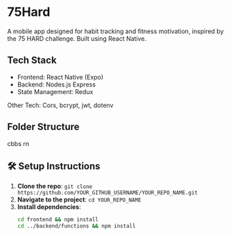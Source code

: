 # 75Hard

A mobile app designed for habit tracking and fitness motivation, inspired by the 75 HARD challenge. Built using React Native.

## Tech Stack

- Frontend: React Native (Expo)
- Backend: Nodes.js Express
- State Management: Redux

Other Tech: Cors, bcrypt, jwt, dotenv

## Folder Structure

cbbs rn

## 🛠 Setup Instructions

1. **Clone the repo**: `git clone https://github.com/YOUR_GITHUB_USERNAME/YOUR_REPO_NAME.git`
2. **Navigate to the project**: `cd YOUR_REPO_NAME`
3. **Install dependencies**:
   ```sh
   cd frontend && npm install
   cd ../backend/functions && npm install
   ```
